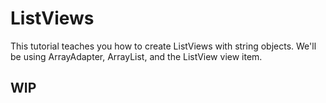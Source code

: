 # ListViews
This tutorial teaches you how to create ListViews with string objects. We'll be using ArrayAdapter, ArrayList<String>, and the ListView view item.

## WIP
